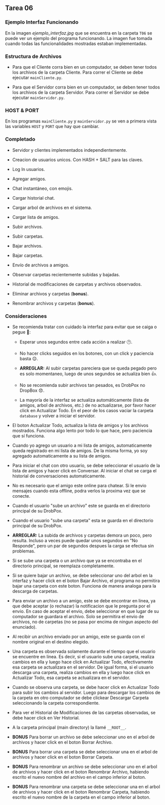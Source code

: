 ﻿## Tarea 06


### Ejemplo Interfaz Funcionando

En la imagen *ejemplo_interfaz.jpg* que se encuentra en la carpeta ````T06```` se puede ver un ejemplo del programa funcionando. La imagen fue tomada cuando todas las funcionalidades mostradas estaban implementadas.


### Estructura de Archivos

* Para que el Cliente corra bien en un computador, se deben tener todos los archivos de la carpeta Cliente. Para correr el Cliente se debe ejecutar ````mainCliente.py````.

* Para que el Servidor corra bien en un computador, se deben tener todos los archivos de la carpeta Servidor. Para correr el Servidor se debe ejecutar ````mainServidor.py````.


### HOST & PORT

En los programas ````mainCliente.py```` y ````mainServidor.py```` se ven a primera vista las variables ````HOST```` y ````PORT```` que hay que cambiar.


### Completado

* Servidor y clientes implementados independientemente.

* Creacion de usuarios unicos. Con HASH + SALT para las claves.

* Log In usuarios.

* Agregar amigos.

* Chat instantáneo, con emojis.

* Cargar historial chat.

* Cargar arbol de archivos en el sistema.

* Cargar lista de amigos.

* Subir archivos.

* Subir carpetas.

* Bajar archivos.

* Bajar carpetas.

* Envío de archivos a amigos.

* Observar carpetas recientemente subidas y bajadas.

* Historial de modificaciones de carpetas y archivos observados.

* Eliminar archivos y carpetas (**bonus**).

* Renombrar archivos y carpetas (**bonus**).


### Consideraciones

* Se recomienda tratar con cuidado la interfaz para evitar que se caiga o pegue :pray::

	* Esperar unos segundos entre cada acción a realizar :clock2:.

	* No hacer clicks seguidos en los botones, con un click y paciencia basta :relieved:.

	* **ARREGLAR:** Al subir carpetas pareciera que se queda pegado pero es solo momentaneo, luego de unos segundos se actualiza bien :+1:.

	* No se recomienda subir archivos tan pesados, es DrobPox no DropBox :disappointed:.
	
	* La mayoría de la interfaz se actualiza automáticamente (lista de amigos, arbol de archivos, etc.) de no actualizarse, por favor hacer click en Actualizar Todo. En el peor de los casos vaciar la carpeta ````database```` y volver a iniciar el servidor.

* El boton Actualizar Todo, actualiza la lista de amigos y los archivos mostrados. Funciona algo lento por todo lo que hace, pero paciencia que sí funciona.

* Cuando yo agrego un usuario a mi lista de amigos, automaticamente queda registrado en mi lista de amigos. De la misma forma, yo soy agregado automaticamente a su lista de amigos.

* Para iniciar el chat con otro usuario, se debe seleccionar el usuario de la lista de amigos y hacer click en Conversar. Al iniciar el chat se carga el historial de conversaciones automaticamente.

* No es necesario que el amigo este online para chatear. Si le envio mensajes cuando esta offline, podra verlos la proxima vez que se conecte.

* Cuando el usuario "sube un archivo" este se guarda en el directorio principal de su DrobPox.

* Cuando el usuario "sube una carpeta" esta se guarda en el directorio principal de su DrobPox.

* **ARREGLAR:** La subida de archivos y carpetas demora un poco, pero resulta. Incluso a veces puede quedar unos segundos en "No Responde", pero un par de segundos despues la carga se efectua sin problemas.

* Si se sube una carpeta o un archivo que ya se encontraba en el directorio principal, se reemplaza completamente.

* Si se quiere bajar un archivo, se debe seleccionar uno del arbol en la interfaz y hacer click en el boton Bajar Archivo, el programa no permitira bajar una carpeta con este boton. Funciona de manera analoga para la descarga de carpetas.

* Para enviar un archivo a un amigo, este se debe encontrar en linea, ya que debe aceptar (o rechazar) la notificacion que le pregunta por el envio. En caso de aceptar el envio, debe seleccionar en que lugar de su computador se guardara el archivo. Solo se permitira el envio de archivos, no de carpetas (no se pasa por encima de ningun aspecto del enunciado).
 
* Al recibir un archivo enviado por un amigo, este se guarda con el nombre original en el destino elegido.

* Una carpeta es observada solamente durante el tiempo que el usuario se encuentre en linea. Es decir, si el usuario sube una carpeta, realiza cambios en ella y luego hace click en Actualizar Todo, efectivamente esa carpeta se actualizara en el servidor. De igual forma, si el usuario descarga una carpeta, realiza cambios en ella y luego hace click en Actualizar Todo, esa carpeta se actualizara en el servidor.

* Cuando se observa una carpeta, se debe hacer click en Actualizar Todo para subir los cambios al servidor. Luego para descargar los cambios de la carpeta en otro computador se debe clickear Descargar Carpeta seleccionando la carpeta correspondiente.

* Para ver el Historial de Modificaciones de las carpetas observadas, se debe hacer click en Ver Historial.

* A la carpeta principal (main directory) la llamé ````__ROOT__````.

* **BONUS** Para borrar un archivo se debe seleccionar uno en el arbol de archivos y hacer click en el boton Borrar Archivo.

* **BONUS** Para borrar una carpeta se debe seleccionar una en el arbol de archivos y hacer click en el boton Borrar Carpeta.

* **BONUS** Para renombrar un archivo se debe seleccionar uno en el arbol de archivos y hacer click en el boton Renombrar Archivo, habiendo escrito el nuevo nombre del archivo en el campo inferior al boton.

* **BONUS** Para renombrar una carpeta se debe seleccionar una en el arbol de archivos y hacer click en el boton Renombrar Carpeta, habiendo escrito el nuevo nombre de la carpeta en el campo inferior al boton.

